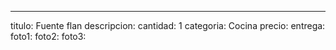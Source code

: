 ---
titulo: Fuente flan
descripcion: 
cantidad: 1
categoria: Cocina
precio: 
entrega: 
foto1: 
foto2: 
foto3: 
